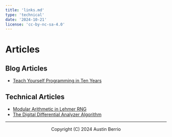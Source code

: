 ```yaml
---
title: 'links.md'
type: 'technical'
date: '2024-10-21'
license: 'cc-by-nc-sa-4.0'
---
```


# Articles

## Blog Articles
- [Teach Yourself Programming in Ten Years](/static/views/blog/teach-yourself-programming-in-ten-years.html)

## Technical Articles
- [Modular Arithmetic in Lehmer RNG](/static/views/technical/modular-arithmetic-in-lehmer-rng.html)
- [The Digital Differential Analyzer Algorithm](/static/views/technical/digital-differential-analyzer-algorithm.html)

---

<p align="center">Copyright (C) 2024 Austin Berrio</p>
